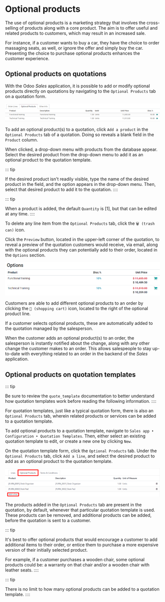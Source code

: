# Optional products

The use of optional products is a marketing strategy that involves the
cross-selling of products along with a core product. The aim is to offer
useful and related products to customers, which may result in an
increased sale.

For instance, if a customer wants to buy a car, they have the choice to
order massaging seats, as well, or ignore the offer and simply buy the
car. Presenting the choice to purchase optional products enhances the
customer experience.

## Optional products on quotations

With the Odoo *Sales* application, it is possible to add or modify
optional products directly on quotations by navigating to the
`Optional Products` tab on a
quotation form.

![How to add optional products to your quotations on Odoo Sales.](optional_products/optional-products-tab.png)

To add an optional product(s) to a quotation, click
`Add a product` in the
`Optional Products` tab of a
quotation. Doing so reveals a blank field in the
`Product` column.

When clicked, a drop-down menu with products from the database appear.
Select the desired product from the drop-down menu to add it as an
optional product to the quotation template.

::: tip

If the desired product isn\'t readily visible, type the name of the
desired product in the field, and the option appears in the drop-down
menu. Then, select that desired product to add it to the quotation.
::::

::: tip

When a product is added, the default `Quantity` is [1], but that can be edited at any time.
::::

To delete any line item from the `Optional Products` tab, click the `🗑️ (trash
can)` icon.

Click the `Preview` button, located
in the upper-left corner of the quotation, to reveal a preview of the
quotation customers would receive, via email, along with the optional
products they can potentially add to their order, located in the
`Options` section.

![Preview your quotations on Odoo Sales.](optional_products/optional-products-checkout.png)

Customers are able to add different optional products to an order by
clicking the `🛒
(shopping cart)` icon, located to the
right of the optional product line.

If a customer selects optional products, these are automatically added
to the quotation managed by the salesperson.

When the customer adds an optional product(s) to an order, the
salesperson is instantly notified about the change, along with any other
change the customer makes to an order. This allows salespeople to stay
up-to-date with everything related to an order in the backend of the
*Sales* application.

## Optional products on quotation templates

::: tip

Be sure to review the `quote_template`
documentation to better understand how quotation templates work before
reading the following information.
::::

For quotation templates, just like a typical quotation form, there is
also an `Optional
Products` tab, wherein related
products or services can be added to a quotation template.

To add optional products to a quotation template, navigate to
`Sales app ‣
Configuration ‣ Quotation Templates`. Then, either select an existing quotation
template to edit, or create a new one by clicking
`New`.

On the quotation template form, click the
`Optional Products` tab. Under the
`Optional Products` tab, click
`Add a line`, and select the desired
product to add as an optional product to the quotation template.

![Preview your quotations on Odoo Sales.](optional_products/optional-products-tab-quotation-template.png)

The products added in the `Optional Products` tab are present in the quotation, by default, whenever
that particular quotation template is used. These products can be
removed, and additional products can be added, before the quotation is
sent to a customer.

::: tip

It\'s best to offer optional products that would encourage a customer to
add additional items to their order, or entice them to purchase a more
expensive version of their initially selected product.

For example, if a customer purchases a wooden chair, some optional
products could be: a warranty on that chair and/or a wooden chair with
leather seats.
::::

::: tip

There is no limit to how many optional products can be added to a
quotation template.
::::

